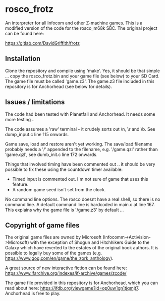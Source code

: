 # rosco_frotz

An interpreter for all Infocom and other Z-machine games. This is a modified version of the code for the rosco_m68k SBC.  The original project can be found here:

https://gitlab.com/DavidGriffith/frotz

## Installation
Clone the repository and compile using 'make'.  Yes, it should be that simple ... copy the rosco_frotz.bin and your game file (see below) to your SD Card.  The game file must be called 'game.z3'.  The game.z3 file included in this repository is for Anchorhead (see below for details).

## Issues / limitations
The code had been tested with Planetfall and Anchorhead.  It needs some more testing ..

The code assumes a 'raw' terminal - it crudely sorts out \n, \r and \b.  See dump_input.c line 115 onwards.

Game save, load and restore aren't yet working. The save/load filename probably needs a '/' appended to the filename, e.g. '/game.qzl' rather than 'game.qzl', see dumb_init.c line 172 onwards.

Things that involved timing have been commented out .. it should be very possible to fix these using the countdown timer available:
- Timed input is commented out. I'm not sure of game that uses this feature.
- A random game seed isn't set from the clock.

No command line options.  The rosco doesnt have a real shell, so there is no command line.  A default command line is hardcoded in main.c at line 167.  This explains why the game file is '/game.z3' by default ...

## Copyright of game files
The original game files are owned by Microsoft (Infocomm->Activision->Microsoft) with the exception of Shogun and Hitchhikers Guide to the Galaxy which have reverted to the estates of the original book authors.  It is possible to legally buy some of the games (e.g. https://www.gog.com/en/game/the_zork_anthology). 

A great source of new interactive fiction can be found here: https://www.ifarchive.org/indexes/if-archive/games/zcode/

The game file provided in this repository is for Anchorhead, which you can read about here: https://ifdb.org/viewgame?id=op0uw1gn1tjqmjt7.  Anchorhead is free to play.

